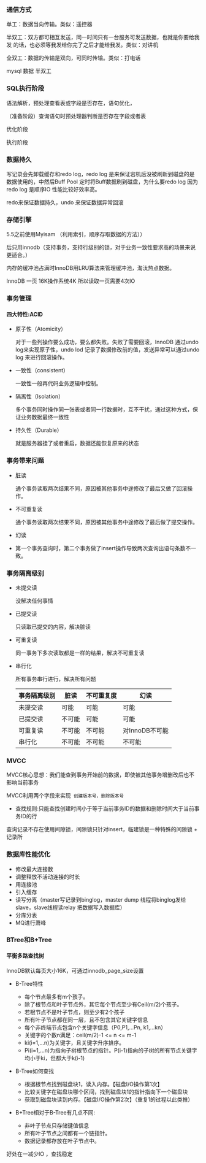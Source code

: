 ### 通信方式

单工：数据当向传输。类似：遥控器

半双工：双方都可相互发送，同一时间只有一台服务可发送数据，也就是你要给我发
的话，也必须等我发给你完了之后才能给我发。类似：对讲机

全双工：数据的传输是双向，可同时传输。类似：打电话

mysql 数据 半双工

### SQL执行阶段

语法解析，预处理查看表或字段是否存在，语句优化，

（准备阶段）查询语句时预处理器判断是否存在字段或者表

优化阶段

执行阶段

### 数据持久

写记录会先卸载缓存和redo log，redo log 是来保证宕机后没被刷新到磁盘的是数据使用的，中然后Buff Pool 定时将Buff数据刷到磁盘，为什么要redo log 因为redo log 是顺序IO 性能比较好效率高。





redo来保证数据持久，undo 来保证数据异常回滚

### 存储引擎

5.5之前使用Myisam （利用索引，顺序存取数据的方法））

后只用innodb（支持事务，支持行级别的锁，对于业务一致性要求高的场景来说更适合。）

内存的缓冲池占满时InnoDB用LRU算法来管理缓冲池，淘汰热点数据。

InnoDB 一页 16K操作系统4K 所以读取一页需要4次IO

### 事务管理

#### 四大特性:ACID

- 原子性（Atomicity）

  对于一些列操作要么成功，要么都失败。失败了需要回滚，InnoDB 通过undo log来实现原子性，undo lod 记录了数据修改前的值，发送异常可以通过undo log 来进行回滚操作。

- 一致性（consistent）

  一致性一般再代码业务逻辑中控制。

- 隔离性（Isolation）

  多个事务同时操作同一张表或者同一行数据时，互不干扰，通过这种方式，保证业务数据最终一致性

- 持久性（Durable）

  就是服务器挂了或者重启，数据还能恢复原来的状态

### 事务带来问题

- 脏读

  通个事务读取两次结果不同，原因被其他事务中途修改了最后又做了回滚操作。
  
- 不可重复读

  通个事务读取两次结果不同，原因被其他事务中途修改了最后做了提交操作。

-   幻读

- 第一个事务查询时，第二个事务做了insert操作导致两次查询出语句条数不一致。

### 事务隔离级别

- 未提交读

  没解决任何事情

- 已提交读

  只读取已提交的内容，解决脏读

- 可重复读

  同一事务下多次读取都是一样的结果，解决不可重复读

- 串行化

  所有事务串行进行，解决所有问题

  | 事务隔离级别 | 脏读   | 不可重复度 | 幻读           |
  | ------------ | ------ | ---------- | -------------- |
  | 未提交读     | 可能   | 可能       | 可能           |
  | 已提交读     | 不可能 | 可能       | 可能           |
  | 可重复读     | 不可能 | 不可能     | 对InnoDB不可能 |
  | 串行化       | 不可能 | 不可能     | 不可能         |

  

### MVCC

MVCC核心思想：我们能查到事务开始前的数据，即使被其他事务增删改后也不影响当前事务

MVCC利用两个字段来实现` 创建版本号，删除版本号`

- 查找规则:只能查找创建时间小于等于当前事务ID的数据和删除时间大于当前事务ID的行

查询记录不存在使用间隙锁，间隙锁只针对insert，临建锁是一种特殊的间隙锁 + 记录所

### 数据库性能优化

- 修改最大连接数
- 调整释放不活动连接的时长
- 用连接池
- 引入缓存
- 读写分离（master写记录到binglog，master dump 线程将binglog发给slave，slave线程读relay 把数据写入数据库）
- 分库分表
- MQ进行萧峰

### BTree和B+Tree

#### 平衡多路查找树

InnoDB默认每页大小16K，可通过innodb_page_size设置

- B-Tree特性
  - 每个节点最多有m个孩子。
  - 除了根节点和叶子节点外，其它每个节点至少有Ceil(m/2)个孩子。 
  - 若根节点不是叶子节点，则至少有2个孩子 
  - 所有叶子节点都在同一层，且不包含其它关键字信息 
  - 每个非终端节点包含n个关键字信息（P0,P1,…Pn, k1,…kn） 
  - 关键字的个数n满足：ceil(m/2)-1 <= n <= m-1
  - ki(i=1,…n)为关键字，且关键字升序排序。
  - Pi(i=1,…n)为指向子树根节点的指针。P(i-1)指向的子树的所有节点关键字均小于ki，但都大于k(i-1)

- B-Tree如何查找
  - 根据根节点找到磁盘块1，读入内存。【磁盘I/O操作第1次】
  - 比较关键字在磁盘块哪个区间，找到磁盘块1的指针指向下一个磁盘块
  - 获取到磁盘块读到内存。【磁盘I/O操作第2次】（重复1的过程以此类推）

- B+Tree相对于B-Tree有几点不同:
  - 非叶子节点只存储键值信息
  - 所有叶子节点之间都有一个链指针。
  - 数据记录都存放在叶子节点中。

好处在一减少IO ，查找稳定









